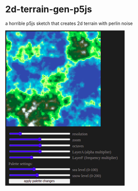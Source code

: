 # 2d-terrain-gen-p5js
a horrible p5js sketch that creates 2d terrain with perlin noise

![Iimage](https://github.com/clod44/2d-terrain-gen-p5js/blob/main/2dterraingeneratorp5js.png)



